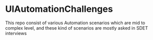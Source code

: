 # UIAutomationChallenges
This repo consist of various Automation scenarios which are mid to complex level, and these kind of scenarios are mostly asked in SDET interviews
